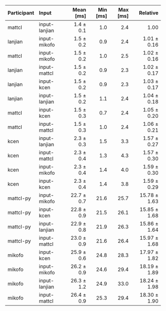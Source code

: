 | Participant | Input | Mean [ms] | Min [ms] | Max [ms] | Relative |
|:---|:---|---:|---:|---:|---:|
| mattcl | input-lanjian | 1.4 ± 0.1 | 1.0 | 2.4 | 1.00 |
| lanjian | input-mikofo | 1.5 ± 0.2 | 0.9 | 2.4 | 1.01 ± 0.16 |
| mattcl | input-mikofo | 1.5 ± 0.2 | 1.0 | 2.5 | 1.02 ± 0.16 |
| lanjian | input-mattcl | 1.5 ± 0.2 | 0.9 | 2.3 | 1.02 ± 0.17 |
| lanjian | input-kcen | 1.5 ± 0.2 | 0.9 | 2.3 | 1.03 ± 0.17 |
| lanjian | input-lanjian | 1.5 ± 0.2 | 1.1 | 2.4 | 1.04 ± 0.18 |
| mattcl | input-kcen | 1.5 ± 0.3 | 0.7 | 2.4 | 1.05 ± 0.20 |
| mattcl | input-mattcl | 1.5 ± 0.3 | 1.0 | 2.4 | 1.06 ± 0.21 |
| kcen | input-lanjian | 2.3 ± 0.3 | 1.5 | 3.3 | 1.57 ± 0.27 |
| kcen | input-mattcl | 2.3 ± 0.4 | 1.3 | 4.3 | 1.57 ± 0.30 |
| kcen | input-mikofo | 2.3 ± 0.4 | 1.4 | 4.0 | 1.59 ± 0.30 |
| kcen | input-kcen | 2.3 ± 0.4 | 1.4 | 3.8 | 1.59 ± 0.29 |
| mattcl-py | input-mikofo | 22.7 ± 0.7 | 21.6 | 25.7 | 15.78 ± 1.63 |
| mattcl-py | input-kcen | 22.8 ± 0.9 | 21.5 | 26.1 | 15.85 ± 1.68 |
| mattcl-py | input-lanjian | 22.9 ± 0.8 | 21.9 | 26.3 | 15.86 ± 1.64 |
| mattcl-py | input-mattcl | 23.0 ± 0.9 | 21.6 | 26.4 | 15.97 ± 1.68 |
| mikofo | input-kcen | 25.9 ± 0.6 | 24.8 | 28.3 | 17.97 ± 1.82 |
| mikofo | input-mikofo | 26.2 ± 0.9 | 24.6 | 29.4 | 18.19 ± 1.89 |
| mikofo | input-lanjian | 26.3 ± 1.2 | 24.9 | 33.0 | 18.24 ± 1.98 |
| mikofo | input-mattcl | 26.4 ± 0.9 | 25.3 | 29.4 | 18.30 ± 1.90 |
